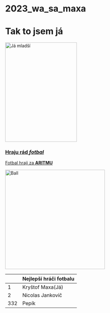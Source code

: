 # 2023_wa_sa_maxa

<h1>Tak to jsem já</h1>
<a href="https://www.fkdukla.cz/hrac.asp?id=Krystof-Maxa-622&sezona=2014&kategorie=U8"><img src="https://www.fkdukla.cz/foto//hraci/1314/mladez/maxa_krystof.jpg" alt="Já mladší" width="230" height="320">
<h3>Hraju rád <i>fotbal</i></h3>
<p>Fotbal hraji za <a href = "https://www.aritma.cz/"><b>ARITMU</b></a></p>
<img src="https://cdn.pixabay.com/photo/2013/07/13/10/51/football-157930_1280.png" alt="Ball" width="320" height="320">

|     | Nejlepší hráči fotbalu |
|-----|------------------------|
| 1   | Kryštof Maxa(Já)       |
| 2   | Nicolas Jankovič       |  
| 332 | Pepík                  |   

